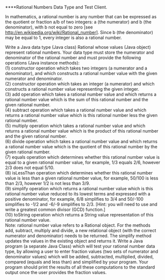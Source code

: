 ****Rational Numbers Data Type and Test Client.

In mathematics, a rational number is any number that can be expressed as the quotient or fraction a/b of two integers: a (the numerator) and b (the denominator), with b not equal to zero [see http://en.wikipedia.org/wiki/Rational_number]. Since b (the denominator) may be equal to 1, every integer is also a rational number.  

Write a Java data type (Java class) Rational whose values (Java object) represent rational numbers. Your data type must store the numerator and denominator of the rational number and must provide the following operations (Java instance methods):</br>
(1) constructor operation which takes two integers (a numerator and a denominator), and which constructs a rational number value with the given numerator and denominator.</br>
(2) constructor operation which takes an integer (a numerator) and which constructs a rational number value representing the given integer.  </br>
(3) add operation which takes a rational number value and which returns a rational  number value which is the sum of this rational number and the given rational  number.</br>
(4) subtract operation which takes a rational number value and which returns a rational number value which is this rational number less the given rational number.</br>
(5) multiply operation which takes a rational number value and which returns a  rational number value which is the product of this rational number and the given rational number.</br>
(6) divide operation which takes a rational number value and which returns a rational number value which is the quotient of this rational number by the given rational number.</br>
(7) equals operation which determines whether this rational number value is equal to a given rational number value, for example, 1/3 equals 2/6, however 2/3 does not  equal 5/10.</br>
(8) isLessThan operation which determines whether this rational number value is less than a given rational number value, for example, 50/100 is less than 2/3, however 1/2 is not less than 3/9.</br>
(9) simplify operation which returns a rational number value which is this rational number value reduced to its lowest terms and expressed with a positive denominator, for example, 6/8 simplifies to 3/4 and 50/-100 simplifies to -1/2 and -6/-9 simplifies to 2/3. [Hint: you will need to use and write a greatest common divisor (GCD) function.]</br>
(10) toString operation which returns a String value representation of this rational number value.</br>
Note: rational number value refers to a Rational object. For the methods add, subtract, multiply and divide, a new relational object (with the correct numerator and denominator) needs to be returned. The simplify method updates the values in the existing object and returns it.
Write a Java program (a separate Java Class) which will test your rational number data type, by allowing a user to enter fraction values (two sets of numerator and denominator values) which will be added, subtracted, multiplied, divided, compared (equals and less than) and simplified by your program. Your program should print the results of all these computations to the standard output once the user provides the  fraction values. </br>
